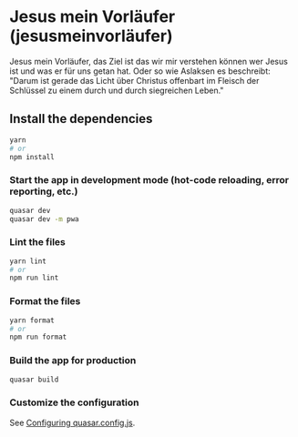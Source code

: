 # Jesus mein Vorläufer (jesusmeinvorläufer)

Jesus mein Vorläufer, das Ziel ist das wir mir verstehen können wer Jesus ist und was er für uns getan hat. Oder so wie Aslaksen es beschreibt: "Darum ist gerade das Licht über Christus offenbart im Fleisch der Schlüssel zu einem durch und durch siegreichen Leben."

## Install the dependencies

```bash
yarn
# or
npm install
```

### Start the app in development mode (hot-code reloading, error reporting, etc.)

```bash
quasar dev
quasar dev -m pwa
```

### Lint the files

```bash
yarn lint
# or
npm run lint
```

### Format the files

```bash
yarn format
# or
npm run format
```

### Build the app for production

```bash
quasar build
```

### Customize the configuration

See [Configuring quasar.config.js](https://v2.quasar.dev/quasar-cli-vite/quasar-config-js).
